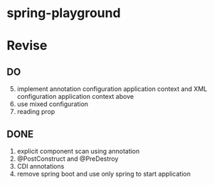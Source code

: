 # spring-playground

Revise
======

DO
--
5. implement annotation configuration application context and XML configuration application context above
6. use mixed configuration
7. reading prop

DONE
----
1. explicit component scan using annotation
2. @PostConstruct and @PreDestroy
3. CDI annotations
4. remove spring boot and use only spring to start application
